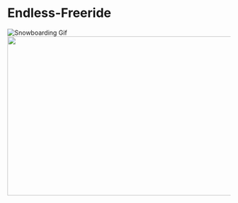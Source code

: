 # Endless-Freeride

![Snowboarding Gif](https://github.com/Kfollen93/Endless-Freeride/blob/main/Gif/snowboardCoverGif.gif)
<img src="https://github.com/Kfollen93/Endless-Freeride/blob/main/Gif/snowboardCoverGif.gif" width="640" height="360"/>
